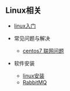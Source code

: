 ## Linux相关
- [linux入门](linux-basis)


- 常见问题与解决
	- [centos7 联网问题](solve/solve-network.md)

- 软件安装
	- [linux安装](install/install-linux.md)
	- [RabbitMQ](install/install-rabbitmq.md)


 